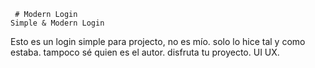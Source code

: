      # Modern Login
    Simple & Modern Login
Esto es un login simple para projecto, no es mío. solo lo hice tal y como estaba. tampoco sé quien es el autor. 
disfruta tu proyecto. UI UX.
